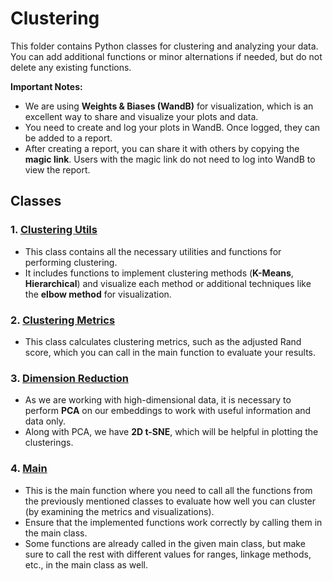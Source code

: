 # Clustering

This folder contains Python classes for clustering and analyzing your data. You can add additional functions or minor alternations if needed, but do not delete any existing functions.

**Important Notes:**

- We are using **Weights & Biases (WandB)** for visualization, which is an excellent way to share and visualize your plots and data.
- You need to create and log your plots in WandB. Once logged, they can be added to a report.
- After creating a report, you can share it with others by copying the **magic link**. Users with the magic link do not need to log into WandB to view the report.

## Classes

### 1. [Clustering Utils](./clustering_utils.py)
- This class contains all the necessary utilities and functions for performing clustering.
- It includes functions to implement clustering methods (**K-Means**, **Hierarchical**) and visualize each method or additional techniques like the **elbow method** for visualization.

### 2. [Clustering Metrics](./clustering_metrics.py)
- This class calculates clustering metrics, such as the adjusted Rand score, which you can call in the main function to evaluate your results.

### 3. [Dimension Reduction](./dimension_reduction.py)
- As we are working with high-dimensional data, it is necessary to perform **PCA** on our embeddings to work with useful information and data only.
- Along with PCA, we have **2D t-SNE**, which will be helpful in plotting the clusterings.

### 4. [Main](./main.py)
- This is the main function where you need to call all the functions from the previously mentioned classes to evaluate how well you can cluster (by examining the metrics and visualizations).
- Ensure that the implemented functions work correctly by calling them in the main class.
- Some functions are already called in the given main class, but make sure to call the rest with different values for ranges, linkage methods, etc., in the main class as well.